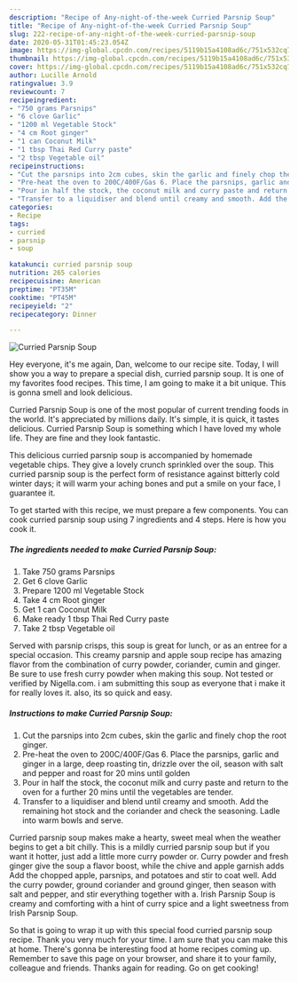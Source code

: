 ```yaml
---
description: "Recipe of Any-night-of-the-week Curried Parsnip Soup"
title: "Recipe of Any-night-of-the-week Curried Parsnip Soup"
slug: 222-recipe-of-any-night-of-the-week-curried-parsnip-soup
date: 2020-05-31T01:45:23.054Z
image: https://img-global.cpcdn.com/recipes/5119b15a4108ad6c/751x532cq70/curried-parsnip-soup-recipe-main-photo.jpg
thumbnail: https://img-global.cpcdn.com/recipes/5119b15a4108ad6c/751x532cq70/curried-parsnip-soup-recipe-main-photo.jpg
cover: https://img-global.cpcdn.com/recipes/5119b15a4108ad6c/751x532cq70/curried-parsnip-soup-recipe-main-photo.jpg
author: Lucille Arnold
ratingvalue: 3.9
reviewcount: 7
recipeingredient:
- "750 grams Parsnips"
- "6 clove Garlic"
- "1200 ml Vegetable Stock"
- "4 cm Root ginger"
- "1 can Coconut Milk"
- "1 tbsp Thai Red Curry paste"
- "2 tbsp Vegetable oil"
recipeinstructions:
- "Cut the parsnips into 2cm cubes, skin the garlic and finely chop the root ginger."
- "Pre-heat the oven to 200C/400F/Gas 6. Place the parsnips, garlic and ginger in a large, deep roasting tin, drizzle over the oil, season with salt and pepper and roast for 20 mins until golden"
- "Pour in half the stock, the coconut milk and curry paste and return to the oven for a further 20 mins until the vegetables are tender."
- "Transfer to a liquidiser and blend until creamy and smooth. Add the remaining hot stock and the coriander and check the seasoning. Ladle into warm bowls and serve."
categories:
- Recipe
tags:
- curried
- parsnip
- soup

katakunci: curried parsnip soup 
nutrition: 265 calories
recipecuisine: American
preptime: "PT35M"
cooktime: "PT45M"
recipeyield: "2"
recipecategory: Dinner

---
```



![Curried Parsnip Soup](https://img-global.cpcdn.com/recipes/5119b15a4108ad6c/751x532cq70/curried-parsnip-soup-recipe-main-photo.jpg)

Hey everyone, it's me again, Dan, welcome to our recipe site. Today, I will show you a way to prepare a special dish, curried parsnip soup. It is one of my favorites food recipes. This time, I am going to make it a bit unique. This is gonna smell and look delicious.

Curried Parsnip Soup is one of the most popular of current trending foods in the world. It's appreciated by millions daily. It's simple, it is quick, it tastes delicious. Curried Parsnip Soup is something which I have loved my whole life. They are fine and they look fantastic.

This delicious curried parsnip soup is accompanied by homemade vegetable chips. They give a lovely crunch sprinkled over the soup. This curried parsnip soup is the perfect form of resistance against bitterly cold winter days; it will warm your aching bones and put a smile on your face, I guarantee it.


To get started with this recipe, we must prepare a few components. You can cook curried parsnip soup using 7 ingredients and 4 steps. Here is how you cook it.

<!--inarticleads1-->

##### The ingredients needed to make Curried Parsnip Soup:

1. Take 750 grams Parsnips
1. Get 6 clove Garlic
1. Prepare 1200 ml Vegetable Stock
1. Take 4 cm Root ginger
1. Get 1 can Coconut Milk
1. Make ready 1 tbsp Thai Red Curry paste
1. Take 2 tbsp Vegetable oil


Served with parsnip crisps, this soup is great for lunch, or as an entree for a special occasion. This creamy parsnip and apple soup recipe has amazing flavor from the combination of curry powder, coriander, cumin and ginger. Be sure to use fresh curry powder when making this soup. Not tested or verified by Nigella.com. i am submitting this soup as everyone that i make it for really loves it. also, its so quick and easy. 

<!--inarticleads2-->

##### Instructions to make Curried Parsnip Soup:

1. Cut the parsnips into 2cm cubes, skin the garlic and finely chop the root ginger.
1. Pre-heat the oven to 200C/400F/Gas 6. Place the parsnips, garlic and ginger in a large, deep roasting tin, drizzle over the oil, season with salt and pepper and roast for 20 mins until golden
1. Pour in half the stock, the coconut milk and curry paste and return to the oven for a further 20 mins until the vegetables are tender.
1. Transfer to a liquidiser and blend until creamy and smooth. Add the remaining hot stock and the coriander and check the seasoning. Ladle into warm bowls and serve.


Curried parsnip soup makes make a hearty, sweet meal when the weather begins to get a bit chilly. This is a mildly curried parsnip soup but if you want it hotter, just add a little more curry powder or. Curry powder and fresh ginger give the soup a flavor boost, while the chive and apple garnish adds Add the chopped apple, parsnips, and potatoes and stir to coat well. Add the curry powder, ground coriander and ground ginger, then season with salt and pepper, and stir everything together with a. Irish Parsnip Soup is creamy and comforting with a hint of curry spice and a light sweetness from Irish Parsnip Soup. 

So that is going to wrap it up with this special food curried parsnip soup recipe. Thank you very much for your time. I am sure that you can make this at home. There's gonna be interesting food at home recipes coming up. Remember to save this page on your browser, and share it to your family, colleague and friends. Thanks again for reading. Go on get cooking!
